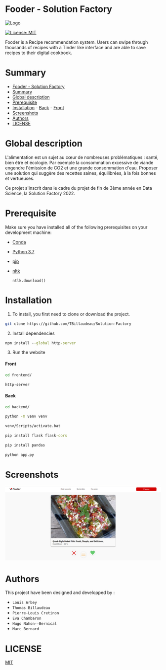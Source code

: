 # Fooder - Solution Factory

![Logo](https://cdn.discordapp.com/attachments/980840788332253184/988739618197364736/logo_colore_blanc.png)

[![License: MIT](https://img.shields.io/badge/License-MIT-yellow.svg)](https://opensource.org/licenses/MIT)

Fooder is a Recipe recommendation system.
Users can swipe through thousands of recipes with a Tinder like interface and are able to save recipes to their digital cookbook.

# Summary
- [Fooder - Solution Factory](#fooder---solution-factory)
- [Summary](#summary)
- [Global description](#global-description)
- [Prerequisite](#prerequisite)
- [Installation](#installation)
      - [Back](#back)
      - [Front](#front)
- [Screenshots](#screenshots)
- [Authors](#authors)
- [LICENSE](#license)

# Global description
L'alimentation est un sujet au cœur de nombreuses
problématiques : santé, bien être et écologie. Par exemple la
consommation excessive de viande engendre l'émission de
CO2 et une grande consommation d'eau.
Proposer une solution qui suggère des recettes saines, équilibrées, à la fois bonnes et vertueuses.

Ce projet s'inscrit dans le cadre du projet de fin de 3ème année en Data Science, la Solution Factory 2022.

# Prerequisite
Make sure you have installed all of the following prerequisites on your development machine:

- [Conda]("https://docs.conda.io/projects/conda/en/latest/user-guide/install/index.html")
- [Python 3.7](https://www.python.org/downloads/)
- [pip](https://pip.pypa.io/en/stable/)
- [nltk](https://www.nltk.org/install.html) 

    ```
    ntlk.download()
    ```
# Installation
1. To install, you first need to clone or download the project.

```bash
git clone https://github.com/TBillaudeau/Solution-Factory
```

2. Install dependencies

```cmd
npm install --global http-server
```

3. Run the website

#### Front
```cmd
cd frontend/
```
```cmd
http-server
```
#### Back
```cmd
cd backend/
```
```cmd
python -m venv venv
```
```cmd
venv/Scripts/activate.bat
```
```cmd
pip install flask flask-cors
```
```cmd
pip install pandas
```
```cmd
python app.py
```

# Screenshots
![App Screenshot](Screenshots/swipePage.png)

# Authors
This project have been designed and developped by :
- `Louis Arbey`
- `Thomas Billaudeau`
- `Pierre-Louis Cretinon`
- `Eva Chambaron`
- `Hugo Nahon--Bernical`
- `Marc Bernard`

# LICENSE
[MIT](https://choosealicense.com/licenses/mit/)
